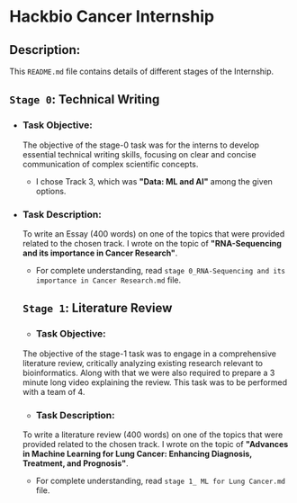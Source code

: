 # **Hackbio Cancer Internship**

## Description:
This `README.md` file contains details of different stages of the Internship.

## **`Stage 0`: Technical Writing**
+ ### Task Objective: 
  The objective of the stage-0 task was for the interns to develop essential technical writing skills, focusing on clear and concise communication of complex scientific concepts.
    - I chose Track 3, which was **"Data: ML and AI"** among the given options.
  
+ ### Task Description:
  To write an Essay (400 words) on one of the topics that were provided related to the chosen track. I wrote on the topic of **"RNA-Sequencing and its importance in Cancer Research"**.
    - For complete understanding, read `stage 0_RNA-Sequencing and its importance in Cancer Research.md` file.

  ## **`Stage 1`: Literature Review**
  + ### Task Objective: 
  The objective of the stage-1 task was to engage in a comprehensive literature review, critically analyzing existing research relevant to bioinformatics. Along with that we were also required to prepare a 3 minute 	long video explaining the review. This task was to be performed with a team of 4.
  + ### Task Description:
  To write a literature review (400 words) on one of the topics that were provided related to the chosen track. I wrote on the topic of **"Advances in Machine Learning for Lung Cancer: Enhancing Diagnosis, 			Treatment, and Prognosis"**.
    - For complete understanding, read `stage 1_ ML for Lung Cancer.md` file.

